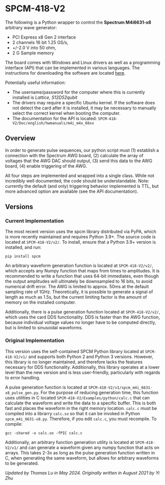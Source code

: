 # SPCM-418-V2

The following is a Python wrapper to control the **Spectrum M4i6631-x8** arbitrary wave generator:
- PCI Express x8 Gen 2 interface
- 2 channels 16 bit 1.25 GS/s,
- +/-2.0 V into 50 ohm,
- 2 G Sample memory

The board comes with Windows and Linux drivers as well as a programming interface (API) that can be implemented in various languages. The instructions for downloading the software are located [here](https://spectrum-instrumentation.com/products/details/M4i6631-x8.php).

Potentially useful information:
- The username/password for the computer where this is currently installed is *Lattice, S12D52qubit*
- The drivers may require a specific Ubuntu kernel. If the software does not detect the card after it is installed, it may be necessary to manually select the correct kernel when booting the computer.
- The documentation for the API is located: `SPCM-418-V2/Doc/english/hwmanuals/m4i_m4x_66xx`

## Overview
In order to generate pulse sequences, our python script must (1) establish a connection with the Spectrum AWG board, (2) calculate the array of voltages that the AWG DAC should output, (3) send this data to the AWG board, (4) enable triggering of the AWG.

All four steps are implemented and wrapped into a single class. While not incredibly well documented, the code should be understandable. Note: currently the default (and only) triggering behavior implemented is TTL, but more advanced option are available (see the API documentation).

## Versions
### Current Implementation
The most recent version uses the spcm library distributed via PyPA, which is more recently maintained and requires Python 3.9+. The source code is located at `SPCM-418-V2/v2/`. To install, ensure that a Python 3.9+ version is installed, and run:

`pip install spcm`

An arbitrary waveform generation function is located at `SPCM-418-V2/v2/`, which accepts any Numpy function that maps from times to amplitudes. It is recommended to write a function that uses 64-bit immediates, even though the output amplitudes will ultimately be downsampled to 16 bits, to avoid numerical drift error. The AWG is limited to approx. 50ms at the default sampling rate of 1GHz. Theoretically, it is possible to generate a signal of length as much as 1.5s, but the current limiting factor is the amount of memory on the installed computer. 

Additionally, there is a pulse generation function located at `SPCM-418-V2/v2/`, which uses the card DDS functionality. DDS is faster than the AWG function, because individual voltage values no longer have to be computed directly, but is limited to sinusoidal waveforms.
### Original Implementation

This version uses the self-contained SPCM Python library located at `SPCM-418-V2/v1/` and supports both Python 2 and Python 3 versions. However, this library is no longer maintained, and therefore lacks the features necessary for DDS functionality. Additionally, this library operates at a lower level than the new version and is less user-friendly, particularly with regards to error handling.

A pulse generation function is located at `SPCM-418-V2/v1/spcm_m4i_6631-x8_pulse_gen.py`. For the purpose of reducing generation time, this function uses utilities in C located `SPCM-418-V2/Examples/python/calc.c` that can calculate the waveform and write the data to a specific buffer. This is both fast and places the waveform in the right memory location. `calc.c` must be compiled into a librarry `calc.so` so that it can be invoked in Python `spcm_m4i_6631-x8.py`. Therefore, if you edit `calc.c`, you must recompile. To compile:

`gcc -shared -o calc.so -fPIC calc.c`

Additionally, an arbitrary function generation utility is located at `SPCM-418-V2/v1/` and can generate a waveform given any numpy function that acts on arrays. This takes 2-3x as long as the pulse generation function written in C, when generating the same waveform, but allows for arbitrary waveforms to be generated.

*Updated by Thomas Lu in May 2024. Originally written in August 2021 by Yi Zhu*
